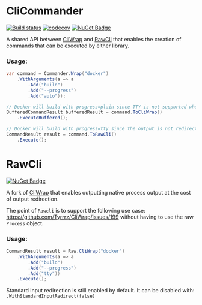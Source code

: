 # CliCommander
[![Build status](https://ci.appveyor.com/api/projects/status/409xh3bggth075qc?svg=true)](https://ci.appveyor.com/project/Baune8D/CliCommander)
[![codecov](https://codecov.io/gh/Baune8D/CliCommander/branch/master/graph/badge.svg)](https://codecov.io/gh/Baune8D/CliCommander)
[![NuGet Badge](https://buildstats.info/nuget/CliCommander)](https://www.nuget.org/packages/CliCommander)

A shared API between [CliWrap](https://github.com/Tyrrrz/CliWrap) and [RawCli](#RawCli) that enables the creation of commands that can be executed by either library.

### Usage:

```csharp
var command = Commander.Wrap("docker")
    .WithArguments(a => a
        .Add("build")
        .Add("--progress")
        .Add("auto"));

// Docker will build with progress=plain since TTY is not supported when output is redirected.
BufferedCommandResult bufferedResult = command.ToCliWrap()
    .ExecuteBuffered();

// Docker will build with progress=tty since the output is not redirected.
CommandResult result = command.ToRawCli()
    .Execute();
```

# RawCli
[![NuGet Badge](https://buildstats.info/nuget/RawCli)](https://www.nuget.org/packages/RawCli)

A fork of [CliWrap](https://github.com/Tyrrrz/CliWrap) that enables outputting native process output at the cost of output redirection.

The point of `Rawcli` is to support the following use case: https://github.com/Tyrrrz/CliWrap/issues/199 without having to use the raw `Process` object.

### Usage:

```csharp
CommandResult result = Raw.CliWrap("docker")
    .WithArguments(a => a
        .Add("build")
        .Add("--progress")
        .Add("tty"))
    .Execute();
```

Standard input redirection is still enabled by default. It can be disabled with: `.WithStandardInputRedirect(false)`
